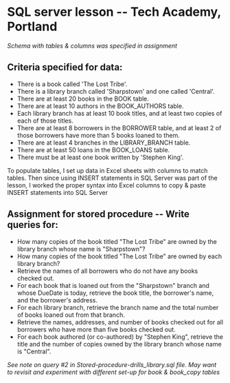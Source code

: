 # SQL server lesson -- Tech Academy, Portland

*Schema with tables & columns was specified in assignment*

## Criteria specified for data:
- There is a book called 'The Lost Tribe'.
- There is a library branch called 'Sharpstown' and one called 'Central'.
- There are at least 20 books in the BOOK table.
- There are at least 10 authors in the BOOK_AUTHORS table.
- Each library branch has at least 10 book titles, and at least two copies of each of those titles.
- There are at least 8 borrowers in the BORROWER table, and at least 2 of those borrowers have more than 5 books loaned to them.
- There are at least 4 branches in the LIBRARY_BRANCH table.
- There are at least 50 loans in the BOOK_LOANS table.
- There must be at least one book written by 'Stephen King'.


To populate tables, I set up data in Excel sheets with columns to match tables.  Then since using INSERT statements in SQL Server was part of the lesson, I worked the proper syntax into Excel columns to copy & paste INSERT statements into SQL Server

## Assignment for stored procedure -- Write queries for:
- How many copies of the book titled "The Lost Tribe" are owned by the library branch whose name is "Sharpstown"?
- How many copies of the book titled "The Lost Tribe" are owned by each library branch?
- Retrieve the names of all borrowers who do not have any books checked out.
- For each book that is loaned out from the "Sharpstown" branch and whose DueDate is today, retrieve the book title, the borrower's name, and the borrower's address.
- For each library branch, retrieve the branch name and the total number of books loaned out from that branch.
- Retrieve the names, addresses, and number of books checked out for all borrowers who have more than five books checked out.
- For each book authored (or co-authored) by "Stephen King", retrieve the title and the number of copies owned by the library branch whose name is "Central".

*See note on query #2 in Stored-procedure-drills_library.sql file. May want to revisit and experiment with different set-up for book & book_copy tables*
